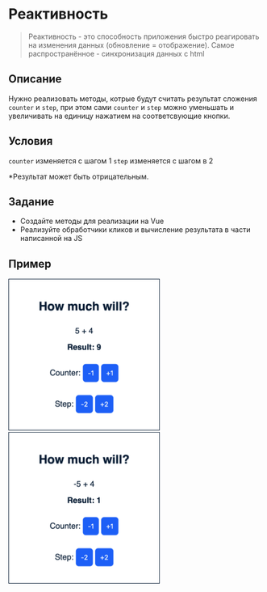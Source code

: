 # Реактивность

> Реактивность - это способность приложения быстро реагировать на изменения данных (обновление = отображение). Самое распространённое - синхронизация данных с html

## Описание

Нужно реализовать методы, котрые будут считать результат сложения `counter` и `step`, при этом сами `counter` и `step` можно уменьшать и увеличивать на единицу нажатием на соответсвующие кнопки.

## Условия

`counter` изменяется с шагом 1
`step` изменяется с шагом в 2

*Результат может быть отрицательным.

## Задание

- Создайте методы для реализации на Vue
- Реализуйте обработчики кликов и вычисление результата в части написанной на JS

## Пример

<img src="./image/example-1.png" width="300" alt="Сколько получится?"> <img src="./image/example-2.png" width="300" alt="Сколько получится?">
